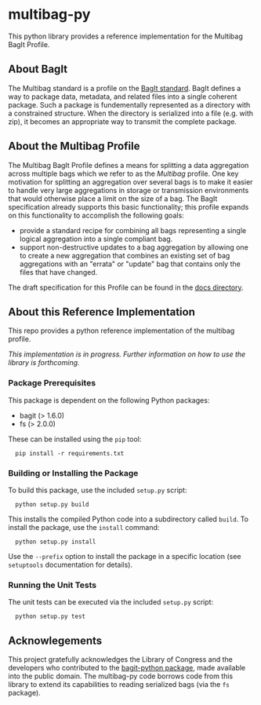 # multibag-py
This python library provides a reference implementation for the
Multibag BagIt Profile.

## About BagIt

The Multibag standard is a profile on the [BagIt
standard](https://tools.ietf.org/html/draft-kunze-bagit).  BagIt
defines a way to package data, metadata, and related files into a
single coherent package.  Such a package is fundementally represented
as a directory with a constrained structure.  When the directory is
serialized into a file (e.g. with zip), it becomes an appropriate way
to transmit the complete package.

## About the Multibag Profile

The Multibag BagIt Profile defines a means for splitting a data
aggregation across multiple bags which we refer to as the _Multibag_
profile.  One key motivation for splitting an aggregation over several
bags is to make it easier to handle very large aggregations in storage
or transmission environments that would otherwise place a limit on the
size of a bag.  The BagIt specification already supports this basic
functionality; this profile expands on this functionality to
accomplish the following goals: 
   * provide a standard recipe for combining all bags representing a
     single logical aggregation into a single compliant bag. 
   * support non-destructive updates to a bag aggregation by allowing
     one to create a new aggregation that combines an existing set of
     bag aggregations with an "errata" or "update" bag that contains
     only the files that have changed. 

The draft specification for this Profile can be found in the [docs
directory](docs).


## About this Reference Implementation

This repo provides a python reference implementation of the multibag
profile.

_This implementation is in progress.  Further information on how to
use the library is forthcoming._

### Package Prerequisites

This package is dependent on the following Python packages:
   * bagit (> 1.6.0)
   * fs  (> 2.0.0)

These can be installed using the `pip` tool:

```
  pip install -r requirements.txt
```

### Building or Installing the Package

To build this package, use the included `setup.py` script:

```
  python setup.py build
```

This installs the compiled Python code into a subdirectory called
`build`.  To install the package, use the `install` command:

```
  python setup.py install
```

Use the `--prefix` option to install the package in a specific
location (see `setuptools` documentation for details).

### Running the Unit Tests

The unit tests can be executed via the included `setup.py` script:

```
  python setup.py test
```

## Acknowlegements

This project gratefully acknowledges the Library of Congress and the
developers who contributed to the
[bagit-python package](https://github.com/LibraryOfCongress/bagit-python),
made available into the public domain.  The multibag-py code borrows
code from this library to extend its capabilities to reading
serialized bags (via the `fs` package).  
